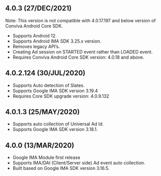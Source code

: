 ## 4.0.3 (27/DEC/2021)

Note: This version is not compatible with 4.0.17.197 and below version of Conviva Android Core SDK.

   * Supports Android 12.
   * Supports Android IMA SDK 3.25.x version.
   * Removes legacy API’s.
   * Creating Ad session on STARTED event rather than LOADED event.
   * Requires Conviva Android Core SDK version: 4.0.18 and above.

## 4.0.2.124 (30/JUL/2020)
   * Supports Auto detection of Slates.
   * Supports Google IMA SDK version 3.19.4
   * Requires Core SDK upgrade version: 4.0.9.132

## 4.0.1.3 (25/MAY/2020)
   * Supports auto collection of Universal Ad Id.
   * Supports Google IMA SDK version 3.18.1.

## 4.0.0 (13/MAR/2020)
   *  Google IMA Module first release
   * Supports IMA/DAI (Client/Server side) Ad event auto collection.
   * Built based on Google IMA SDK version 3.16.5.
